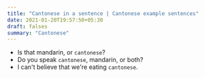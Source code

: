 ```yaml
---
title: "Cantonese in a sentence | Cantonese example sentences"
date: 2021-01-20T19:57:50+05:30
draft: falses
summary: "Cantonese"
---
```

- Is that mandarin, or `cantonese`?
- Do you speak `cantonese`, mandarin, or both?
- I can't believe that we're eating `cantonese`.
                 
